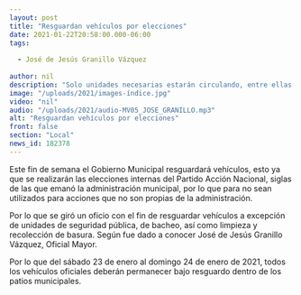 ```yaml
---
layout: post
title: "Resguardan vehículos por elecciones"
date: 2021-01-22T20:58:00.000-06:00
tags:
  
  - José de Jesús Granillo Vázquez
  
author: nil
description: "Solo unidades necesarias estarán circulando, entre ellas: patrullas y de recolección de basura."
image: "/uploads/2021/images-índice.jpg"
video: "nil"
audio: "/uploads/2021/audio-MV05_JOSE_GRANILLO.mp3"
alt: "Resguardan vehículos por elecciones"
front: false
section: "Local"
news_id: 182378
---
```


Este fin de semana el Gobierno Municipal resguardará vehículos, esto ya que se realizarán las elecciones internas del Partido Acción Nacional, siglas de las que emanó la administración municipal, por lo que para no sean utilizados para acciones que no son propias de la administración.

Por lo que se giró un oficio con el fin de resguardar vehículos a excepción de unidades de seguridad pública, de bacheo, así como limpieza y recolección de basura. Según fue dado a conocer José de Jesús Granillo Vázquez, Oficial Mayor.

Por lo que del sábado 23 de enero al domingo 24 de enero de 2021, todos los vehículos oficiales deberán permanecer bajo resguardo dentro de los patios municipales.